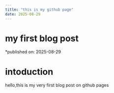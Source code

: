 ```yaml
---
title: "this is my github page"
date: 2025-08-29
---
```

# my first blog post
*published on: 2025-08-29
# intoduction
hello,this is my very first blog post on github pages
